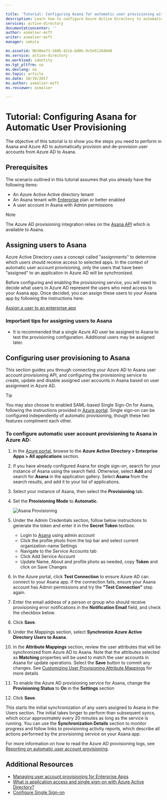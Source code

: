 ```yaml
---

title: 'Tutorial: Configuring Asana for automatic user provisioning with Azure Active Directory | Microsoft Docs'
description: Learn how to configure Azure Active Directory to automatically provision and de-provision user accounts to Asana.
services: active-directory
documentationcenter: ''
author: asmalser-msft
writer: asmalser-msft
manager: sakula

ms.assetid: 0b38ee73-168b-42cb-bd8b-9c5e5126d648
ms.service: active-directory
ms.workload: identity
ms.tgt_pltfrm: na
ms.devlang: na
ms.topic: article
ms.date: 10/19/2017
ms.author: asmalser-msft
ms.reviewer: asmalser

---
```


# Tutorial: Configuring Asana for Automatic User Provisioning

The objective of this tutorial is to show you the steps you need to perform in Asana and Azure AD to automatically provision and de-provision user accounts from Azure AD to Asana.

## Prerequisites

The scenario outlined in this tutorial assumes that you already have the following items:

*   An Azure Active Active directory tenant
*   An Asana tenant with [Enterprise](https://www.asana.com/pricing) plan or better enabled 
*   A user account in Asana with Admin permissions 

> [!NOTE] 
> The Azure AD provisioning integration relies on the [Asana API](https://app.asana.com/api/1.0/scim/Users) which is available to Asana.

## Assigning users to Asana

Azure Active Directory uses a concept called "assignments" to determine which users should receive access to selected apps. In the context of automatic user account provisioning, only the users that have been "assigned" to an application in Azure AD will be synchronized. 

Before configuring and enabling the provisioning service, you will need to decide what users in Azure AD represent the users who need access to your Asana app. Once decided, you can assign these users to your Asana app by following the instructions here:

[Assign a user to an enterprise app](active-directory-coreapps-assign-user-azure-portal.md)

### Important tips for assigning users to Asana

*	It is recommended that a single Azure AD user be assigned to Asana to test the provisioning configuration. Additional users may be assigned later.

## Configuring user provisioning to Asana 

This section guides you through connecting your Azure AD to Asana user account provisioning API, and configuring the provisioning service to create, update and disable assigned user accounts in Asana based on user assignment in Azure AD.

> [!TIP]
> You may also choose to enabled SAML-based Single Sign-On for Asana, following the instructions provided in [Azure portal](https://portal.azure.com). Single sign-on can be configured independently of automatic provisioning, though these two features compliment each other.

### To configure automatic user account provisioning to Asana in Azure AD:

1)	In the [Azure portal](https://portal.azure.com), browse to the **Azure Active Directory > Enterprise Apps > All applications**  section.

2) If you have already configured Asana for single sign-on, search for your instance of Asana using the search field. Otherwise, select **Add** and search for **Asana** in the application gallery. Select **Asana** from the search results, and add it to your list of applications.

3)	Select your instance of Asana, then select the **Provisioning** tab.

4)	Set the **Provisioning Mode** to **Automatic**.

    ![Asana Provisioning](./media/active-directory-saas-asana-provisioning-tutorial/asanaazureprovisioning.png)

5) Under the Admin Credentials section, follow below instructions to generate the token and enter it in the **Secret Token** textbox.
   
    * Login to [Asana](https://app.asana.com) using admin account
    * Click the profile photo from the top bar and select current organization-name Settings
    * Navigate to the Service Accounts tab
    * Click Add Service Account
    * Update Name, About and profile photo as needed, copy **Token** and click on Save Changes

6) In the Azure portal, click **Test Connection** to ensure Azure AD can connect to your Asana app. If the connection fails, ensure your Asana account has Admin permissions and try the **"Test Connection"** step again.

7) Enter the email address of a person or group who should receive provisioning error notifications in the **Notification Email** field, and check the checkbox below.

8) Click **Save**. 

9) Under the Mappings section, select **Synchronize Azure Active Directory Users to Asana**.

10) In the **Attribute Mappings** section, review the user attributes that will be synchronized from Azure AD to Asana. Note that the attributes selected as **Matching** properties will be used to match the user accounts in Asana for update operations. Select the **Save** button to commit any changes. See [Customizing User Provisioning Attribute Mappings](active-directory-saas-customizing-attribute-mappings.md) for more details

11) To enable the Azure AD provisioning service for Asana, change the **Provisioning Status** to **On** in the **Settings** section

12) Click **Save**. 

This starts the initial synchronization of any users assigned to Asana in the Users section. The initial takes longer to perform than subsequent syncs, which occur approximately every 20 minutes as long as the service is running. You can use the **Synchronization Details** section to monitor progress and follow links to provisioning activity reports, which describe all actions performed by the provisioning service on your Asana app.

For more information on how to read the Azure AD provisioning logs, see [Reporting on automatic user account provisioning](active-directory-saas-provisioning-reporting.md).

## Additional Resources

* [Managing user account provisioning for Enterprise Apps](active-directory-enterprise-apps-manage-provisioning.md)
* [What is application access and single sign-on with Azure Active Directory?](active-directory-appssoaccess-whatis.md)
* [Configure Single Sign-on](active-directory-saas-asana-tutorial.md)
